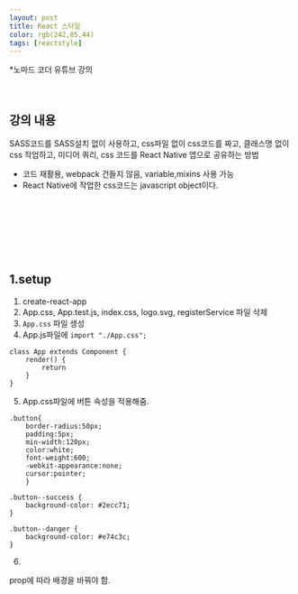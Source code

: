 ```yaml
---
layout: post
title: React 스타일
color: rgb(242,85,44)
tags: [reactstyle]
---
```

*노마드 코더 유튜브 강의
<br>
<br>
<br>

## 강의 내용
SASS코드를 SASS설치 없이 사용하고, css파일 없이 css코드를 짜고, 클래스명 없이 css 작업하고, 미디어 쿼리,  css 코드를 React Native 앱으로 공유하는 방법




- 코드 재활용, webpack 건들지 않음, variable,mixins 사용 가능
- React Native에 작업한 css코드는 javascript object이다.

<br>
<br>
<br>
<br>
<br>
<br>

## 1.setup

1. create-react-app
2. App.css, App.test.js, index.css, logo.svg, registerService 파일 삭제
3. `App.css` 파일 생성
4. App.js파일에 `import "./App.css";`
```
class App extends Component {
    render() {
        return
    }
}
```
5. App.css파일에 버튼 속성을 적용해줌.
```
.button{
    border-radius:50px;
    padding:5px;
    min-width:120px;
    color:white;
    font-weight:600;
    -webkit-appearance:none;
    cursor:pointer;
    }

.button--success {
    background-color: #2ecc71;
}

.button--danger {
    background-color: #e74c3c;
}
```
6. 
prop에 따라 배경을 바꿔야 함.